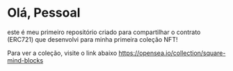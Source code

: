 # Olá, Pessoal

este é meu primeiro repositório criado para compartilhar o contrato (ERC721) que desenvolvi para minha primeira coleção NFT!

Para ver a coleção, visite o link abaixo https://opensea.io/collection/square-mind-blocks
